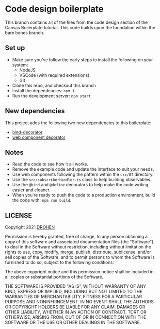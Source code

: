 # Code design boilerplate

This branch contains all of the files from the code design section of the Canvas Boilerplate tutorial. This code builds upon the foundation within the bare bones branch.

## Set up

- Make sure you've follow the early steps to install the following on your system:
	- NodeJS
	- VSCode (with required extensions)
	- Git
- Clone this repo, and checkout this branch
- Install the dependencies: `npm i`
- Run the development server: `npm start`

## New dependencies

This project adds the following two new dependencies to this boilerplate:

- [bind-decorator](https://www.npmjs.com/package/bind-decorator)
- [web component decorator](https://www.npmjs.com/package/web-component-decorator)

## Notes

- Read the code to see how it all works.
- Remove the example code and update the interface to suit your needs.
- Use web components following the pattern within the `src/UI` directory.
- Use the `src/subscriberHandler.ts` class to help building observables.
- Use the `@bind` and `@define` decorators to help make the code writing easier and cleaner.
- When you're ready to push the code to a production environment, build the code with: `npm run build`.

## LICENSE

Copyright 2021 [DROHEN](https://github.com/drohen)

Permission is hereby granted, free of charge, to any person obtaining a copy of this software and associated documentation files (the "Software"), to deal in the Software without restriction, including without limitation the rights to use, copy, modify, merge, publish, distribute, sublicense, and/or sell copies of the Software, and to permit persons to whom the Software is furnished to do so, subject to the following conditions:

The above copyright notice and this permission notice shall be included in all copies or substantial portions of the Software.

THE SOFTWARE IS PROVIDED "AS IS", WITHOUT WARRANTY OF ANY KIND, EXPRESS OR IMPLIED, INCLUDING BUT NOT LIMITED TO THE WARRANTIES OF MERCHANTABILITY, FITNESS FOR A PARTICULAR PURPOSE AND NONINFRINGEMENT. IN NO EVENT SHALL THE AUTHORS OR COPYRIGHT HOLDERS BE LIABLE FOR ANY CLAIM, DAMAGES OR OTHER LIABILITY, WHETHER IN AN ACTION OF CONTRACT, TORT OR OTHERWISE, ARISING FROM, OUT OF OR IN CONNECTION WITH THE SOFTWARE OR THE USE OR OTHER DEALINGS IN THE SOFTWARE.